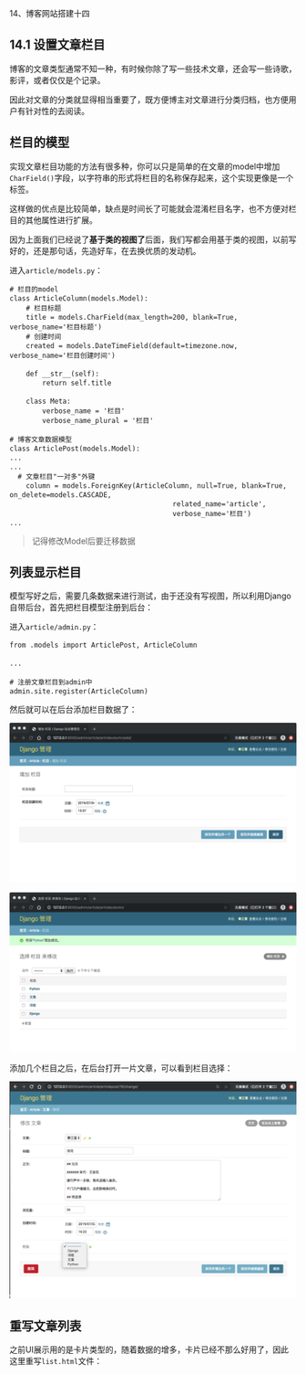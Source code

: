 14、博客网站搭建十四

## 14.1 设置文章栏目
博客的文章类型通常不知一种，有时候你除了写一些技术文章，还会写一些诗歌，影评，或者仅仅是个记录。

因此对文章的分类就显得相当重要了，既方便博主对文章进行分类归档，也方便用户有针对性的去阅读。

## 栏目的模型
实现文章栏目功能的方法有很多种，你可以只是简单的在文章的model中增加`CharField()`字段，以字符串的形式将栏目的名称保存起来，这个实现更像是一个标签。

这样做的优点是比较简单，缺点是时间长了可能就会混淆栏目名字，也不方便对栏目的其他属性进行扩展。

因为上面我们已经说了**基于类的视图了**后面，我们写都会用基于类的视图，以前写好的，还是那句话，先造好车，在去换优质的发动机。

进入`article/models.py`：

```
# 栏目的model
class ArticleColumn(models.Model):
    # 栏目标题
    title = models.CharField(max_length=200, blank=True, verbose_name='栏目标题')
    # 创建时间
    created = models.DateTimeField(default=timezone.now, verbose_name='栏目创建时间')

    def __str__(self):
        return self.title

    class Meta:
        verbose_name = '栏目'
        verbose_name_plural = '栏目'
        
# 博客文章数据模型
class ArticlePost(models.Model):
...
...
  # 文章栏目"一对多"外键
    column = models.ForeignKey(ArticleColumn, null=True, blank=True, on_delete=models.CASCADE, 
    									related_name='article',
    									verbose_name='栏目')
...    									
```
> 记得修改Model后要迁移数据

## 列表显示栏目
模型写好之后，需要几条数据来进行测试，由于还没有写视图，所以利用Django自带后台，首先把栏目模型注册到后台：

进入`article/admin.py`：

```
from .models import ArticlePost, ArticleColumn

...

# 注册文章栏目到admin中
admin.site.register(ArticleColumn)
```
然后就可以在后台添加栏目数据了：

![addcolumn.png](picture14/addcolumn.png)

![column.png](picture14/column.png)

添加几个栏目之后，在后台打开一片文章，可以看到栏目选择：

![articlecolumn.png](picture14/articlecolumn.png)

## 重写文章列表

之前UI展示用的是卡片类型的，随着数据的增多，卡片已经不那么好用了，因此这里重写`list.html`文件：
